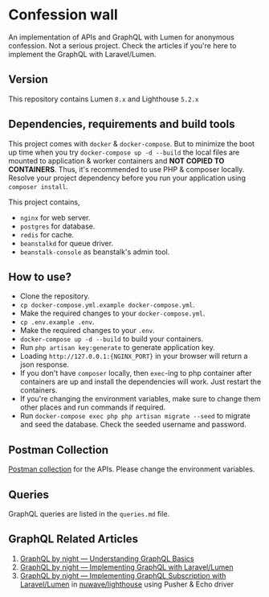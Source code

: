 # Confession wall

An implementation of APIs and GraphQL with Lumen for anonymous confession. Not a serious project. Check the articles if you're here to implement the GraphQL with Laravel/Lumen.

## Version
This repository contains Lumen `8.x` and Lighthouse `5.2.x`

## Dependencies, requirements and build tools
This project comes with `docker` & `docker-compose`. But to minimize the boot up time when you try `docker-compose up -d --build` the local files are mounted to application & worker containers and **NOT COPIED TO CONTAINERS**.
Thus, it's recommended to use PHP & composer locally. Resolve your project dependency before you run your application using `composer install`.

This project contains,
- `nginx` for web server.
- `postgres` for database.
- `redis` for cache.
- `beanstalkd` for queue driver.
- `beanstalk-console` as beanstalk's admin tool.

## How to use?
- Clone the repository.
- `cp docker-compose.yml.example docker-compose.yml`.
- Make the required changes to your `docker-compose.yml`.
- `cp .env.example .env`.
- Make the required changes to your `.env`.
- `docker-compose up -d --build` to build your containers.
- Run `php artisan key:generate` to generate application key.
- Loading `http://127.0.0.1:{NGINX_PORT}` in your browser will return a json response.
- If you don't have `composer` locally, then `exec`-ing to php container after containers are up and install the dependencies will work. Just restart the containers.
- If you're changing the environment variables, make sure to change them other places and run commands if required.
- Run `docker-compose exec php php artisan migrate --seed` to migrate and seed the database. Check the seeded username and password.

## Postman Collection
[Postman collection](https://www.getpostman.com/collections/85c1be3c2301faa36c81) for the APIs. Please change the environment variables.

## Queries
GraphQL queries are listed in the `queries.md` file.

## GraphQL Related Articles
1. [GraphQL by night — Understanding GraphQL Basics](https://bit.ly/2LxF7xX)
2. [GraphQL by night — Implementing GraphQL with Laravel/Lumen](https://bit.ly/3cYD15K)
3. [GraphQL by night — Implementing GraphQL Subscription with Laravel/Lumen](https://bit.ly/3jFm1mo) in [nuwave/lighthouse](https://github.com/nuwave/lighthouse) using Pusher & Echo driver
